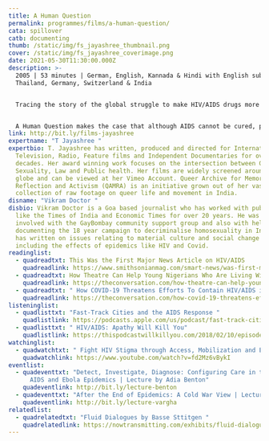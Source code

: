 ```yaml
---
title: A Human Question
permalink: programmes/films/a-human-question/
cata: spillover
catb: documenting
thumb: /static/img/fs_jayashree_thumbnail.png
cover: /static/img/fs_jayashree_coverimage.png
date: 2021-05-30T11:30:00.000Z
description: >-
  2005 | 53 minutes | German, English, Kannada & Hindi with English subtitles |
  Thailand, Germany, Switzerland & India 


  Tracing the story of the global struggle to make HIV/AIDS drugs more affordable and available, A Human Question raises key questions of whether private ownership of knowledge can be at the costs of human life? The film explores the complex world of Patents and HIV/AIDS medicines by connecting and contrasting personal narratives with those of international lobbyists and activists. 


  A Human Question makes the case that although AIDS cannot be cured, people can live longer and with a better quality of life given adequate health care and access to drugs, both of which are cause and consequence of social change.  This film has been screened at numerous international film festivals including HIMAL South Asian festival (2007), and Globale (2006). 
link: http://bit.ly/films-jayashree
expertname: "T Jayashree "
expertbio: T. Jayashree has written, produced and directed for International
  Television, Radio, Feature films and Independent Documentaries for over 2
  decades. Her award winning work focuses on the intersection between Gender,
  Sexuality, Law and Public health. Her films are widely screened around the
  globe and can be viewed at her Vimeo Account. Queer Archive for Memory,
  Reflection and Activism (QAMRA) is an initiative grown out of her vast
  collection of raw footage on queer life and movement in India.
disname: "Vikram Doctor "
disbio: Vikram Doctor is a Goa based journalist who has worked with publications
  like the Times of India and Economic Times for over 20 years. He was also
  involved with the GayBombay community support group and also with helping and
  documenting the 18 year campaign to decriminalise homosexuality in India. He
  has written on issues relating to material culture and social change in India,
  including the effects of epidemics like HIV and Covid.
readinglist:
  - quadreadtxt: This Was the First Major News Article on HIV/AIDS
    quadreadlink: https://www.smithsonianmag.com/smart-news/was-first-major-news-article-hivaids-180963913/
  - quadreadtxt: How Theatre Can Help Young Nigerians Who Are Living With HIV
    quadreadlink: https://theconversation.com/how-theatre-can-help-young-nigerians-who-are-living-with-hiv-150378
  - quadreadtxt: " How COVID-19 Threatens Efforts To Contain HIV/AIDS in South Africa"
    quadreadlink: https://theconversation.com/how-covid-19-threatens-efforts-to-contain-hiv-aids-in-south-africa-142575
listeninglist:
  - quadlisttxt: "Fast-Track Cities and the AIDS Response "
    quadlistlink: https://podcasts.apple.com/us/podcast/fast-track-cities-and-the-aids-response/id1459288389?i=1000437158557
  - quadlisttxt: " HIV/AIDS: Apathy Will Kill You"
    quadlistlink: https://thispodcastwillkillyou.com/2018/02/10/episode-12-hiv-aids-apathy-will-kill-you/
watchinglist:
  - quadwatchtxt: " Fight HIV Stigma through Access, Mobilization and Equity"
    quadwatchlink: https://www.youtube.com/watch?v=fd2Mz6vBykI
eventlist:
  - quadeventtxt: "Detect, Investigate, Diagnose: Configuring Care in the Context of
      AIDS and Ebola Epidemics | Lecture by Adia Benton"
    quadeventlink: http://bit.ly/lecture-benton
  - quadeventtxt: "After the End of Epidemics: A Cold War View | Lecture by Dora Vargha "
    quadeventlink: http://bit.ly/lecture-vargha
relatedlist:
  - quadrelatedtxt: "Fluid Dialogues by Basse Sttitgen "
    quadrelatedlink: https://nowtransmitting.com/exhibits/fluid-dialogues/
---
```

